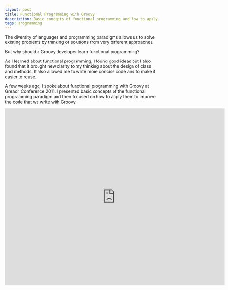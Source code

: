 ```yaml
---
layout: post
title: Functional Programming with Groovy
description: Basic concepts of functional programming and how to apply them with Groovy.
tags: programming
---
```


The diversity of languages and programming paradigms allows us to solve
existing problems by thinking of solutions from very different approaches.

But why should a Groovy developer learn functional programming?

As I learned about functional programming, I found good ideas but I
also found that it brought new clarity to my thinking about the design of
class and methods. It also allowed me to write more concise code and to
make it easier to reuse.

A few weeks ago, I spoke about functional programming with Groovy at
Greach Conference 2011. I presented basic concepts of the functional programming
paradigm and then focused on how to apply them to improve the code that we
write with Groovy.

<div class="iframe-container iframe-579">
  <iframe src="https://www.slideshare.net/slideshow/embed_code/10041168"
  width="720" height="579" frameborder="0" marginwidth="0" marginheight="0"
  scrolling="no"></iframe>
</div>
